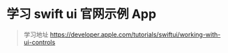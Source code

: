 # 学习 swift ui 官网示例 App

> 学习地址 https://developer.apple.com/tutorials/swiftui/working-with-ui-controls
